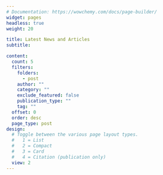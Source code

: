 ```yaml
---
# Documentation: https://wowchemy.com/docs/page-builder/
widget: pages
headless: true
weight: 20

title: Latest News and Articles
subtitle:

content:
  count: 5
  filters:
    folders:
      - post
    author: ""
    category: ""
    exclude_featured: false
    publication_type: ""
    tag: ""
  offset: 0
  order: desc
  page_type: post
design:
  # Toggle between the various page layout types.
  #   1 = List
  #   2 = Compact
  #   3 = Card
  #   4 = Citation (publication only)  
  view: 2
---
```

